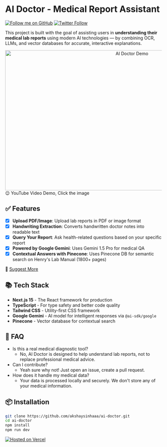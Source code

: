 # AI Doctor - Medical Report Assistant
[![Follow me on GitHub](https://img.shields.io/github/followers/akshaysinhaaa?label=Follow%20Me&style=social)](https://github.com/akshaysinhaaa)
[![Twitter Follow](https://img.shields.io/twitter/follow/0xakshayyy?style=social)](https://x.com/0xakshayyy)

This project is built with the goal of assisting users in **understanding their medical lab reports** using modern AI technologies — by combining OCR, LLMs, and vector databases for accurate, interactive explanations.

<div align="center">
  <a href="https://www.youtube.com/watch?v=KYCtHzIJP7o">
    <img src="https://img.youtube.com/vi/KYCtHzIJP7o/maxresdefault.jpg" width="800" height="450" alt="AI Doctor Demo">
  </a>
</div>
😉 YouTube Video Demo, Click the image

## ✅ Features
- [x] **Upload PDF/Image**: Upload lab reports in PDF or image format
- [x] **Handwriting Extraction**: Converts handwritten doctor notes into readable text
- [x] **Query Your Report**: Ask health-related questions based on your specific report
- [x] **Powered by Google Gemini**: Uses Gemini 1.5 Pro for medical QA
- [x] **Contextual Answers with Pinecone**: Uses Pinecone DB for semantic search on Henry's Lab Manual (1800+ pages)

📑 [Suggest More](https://github.com/akshaysinhaaa/ai-doctor/issues/new)

## 📚 Tech Stack
- **Next.js 15** - The React framework for production
- **TypeScript** - For type safety and better code quality
- **Tailwind CSS** - Utility-first CSS framework
- **Google Gemini** - AI model for intelligent responses via `@ai-sdk/google`
- **Pinecone** - Vector database for contextual search

## 🤔 FAQ
- Is this a real medical diagnostic tool?
  - No, AI Doctor is designed to help understand lab reports, not to replace professional medical advice.
- Can I contribute?
  - Yeah sure why not! Just open an issue, create a pull request.
- How does it handle my medical data?
  - Your data is processed locally and securely. We don't store any of your medical information.

## 📦 Installation
```bash
git clone https://github.com/akshaysinhaaa/ai-doctor.git
cd ai-doctor
npm install
npm run dev
```
[![Hosted on Vercel](https://images.ctfassets.net/e5382hct74si/78Olo8EZRdUlcDUFQvnzG7/fa4cdb6dc04c40fceac194134788a0e2/1618983297-powered-by-vercel.svg)](https://ai-doctor-zeta.vercel.app/)

